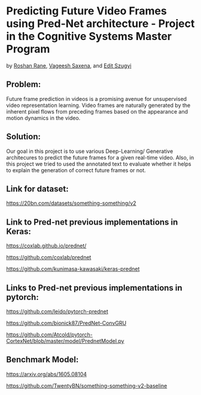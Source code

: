 # Predicting Future Video Frames using Pred-Net architecture - Project in the Cognitive Systems Master Program

by [Roshan Rane](https://github.com/RoshanRane), [Vageesh Saxena](https://github.com/vageeshSaxena), and [Edit Szugyi](https://github.com/szugyiedit)

## Problem:
Future frame prediction in videos is a promising avenue for unsupervised video representation learning. Video frames are naturally generated by the inherent pixel flows from preceding frames based on the appearance and motion dynamics in the video.

## Solution: 
Our goal in this project is to use various Deep-Learning/ Generative architecures to predict the future frames for a given real-time video. Also, in this project we tried to used the annotated text to evaluate whether it helps to explain the generation of correct future frames or not. 

## Link for dataset:
https://20bn.com/datasets/something-something/v2

## Link to Pred-net previous implementations in Keras:
https://coxlab.github.io/prednet/

https://github.com/coxlab/prednet

https://github.com/kunimasa-kawasaki/keras-prednet

## Links to Pred-net previous implementations in pytorch:
https://github.com/leido/pytorch-prednet

https://github.com/bionick87/PredNet-ConvGRU

https://github.com/Atcold/pytorch-CortexNet/blob/master/model/PrednetModel.py

## Benchmark Model:
https://arxiv.org/abs/1605.08104

https://github.com/TwentyBN/something-something-v2-baseline
